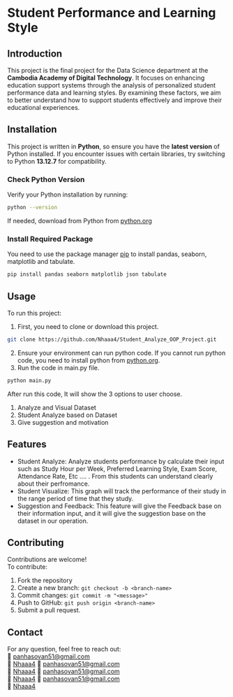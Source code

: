 # Student Performance and Learning Style
## Introduction
This project is the final project for the Data Science department at the **Cambodia Academy of Digital Technology**. It focuses on enhancing education support systems through the analysis of personalized student performance data and learning styles. By examining these factors, we aim to better understand how to support students effectively and improve their educational experiences.
## Installation
This project is written in **Python**, so ensure you have the **latest version** of Python installed. If you encounter issues with certain libraries, try switching to Python **13.12.7** for compatibility.
### Check Python Version
Verify your Python installation by running:  
```bash 
python --version
```
If needed, download from Python from [python.org](https://www.python.org/downloads/)
### Install Required Package
You need to use the package manager [pip](https://pip.pypa.io/en/stable/) to install pandas, seaborn, matplotlib and tabulate.
```bash 
pip install pandas seaborn matplotlib json tabulate
```
## Usage
To run this project:
1. First, you need to clone or download this project.
``` bash
git clone https://github.com/Nhaaa4/Student_Analyze_OOP_Project.git
```
2. Ensure your environment can run python code. If you cannot run python code, you need to install python from [python.org](https://www.python.org/downloads).
3. Run the code in main.py file.
```bash
python main.py
```
After run this code, It will show the 3 options to user choose.
1. Analyze and Visual Dataset
2. Student Analyze based on Dataset
3. Give suggestion and motivation

## Features
- Student Analyze: Analyze students performance by calculate their input such as Study Hour per Week, Preferred Learning Style, Exam Score, Attendance Rate, Etc .... . From this students can understand clearly about their perfromance.
- Student Visualize: This graph will track the performance of their study in the range period of time that they study.
- Suggestion and Feedback: This feature will give the Feedback base on their information input, and it will give the suggestion base on the dataset in our operation.

## Contributing
Contributions are welcome!\
To contribute:
1. Fork the repository
2. Create a new branch: ```git checkout -b <branch-name>```
3. Commit changes: ```git commit -m "<message>"```
4. Push to GitHub: ```git push origin <branch-name>```
5. Submit a pull request.

## Contact 
For any question, feel free to reach out:\
:email: panhasovan51@gmail.com\
:link: [Nhaaa4](https://github.com/Nhaaa4)
:email: panhasovan51@gmail.com\
:link: [Nhaaa4](https://github.com/Nhaaa4)
:email: panhasovan51@gmail.com\
:link: [Nhaaa4](https://github.com/Nhaaa4)
:email: panhasovan51@gmail.com\
:link: [Nhaaa4](https://github.com/Nhaaa4)